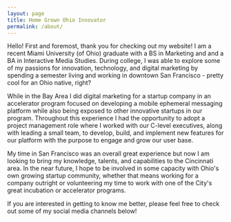 ```yaml
---
layout: page
title: Home Grown Ohio Innovator
permalink: /about/
---
```



Hello! First and foremost, thank you for checking out my website! I am a recent Miami University (of Ohio) graduate with a BS in Marketing and and a BA in Interactive Media Studies. During college, I was able to explore some of my passions for innovation, technology, and digital marketing by spending a semester living and working in downtown San Francisco - pretty cool for an Ohio native, right?

 While in the Bay Area I did digital marketing for a startup company in an accelerator program focused on developing a mobile ephemeral messaging platform while also being exposed to other innovative startups in our program. Throughout this experience I had the opportunity to adopt a project management role where I worked with our C-level executives, along with leading a small team, to develop, build, and implement new features for our platform with the purpose to engage and grow our user base.
 
 My time in San Francisco was an overall great experience but now I am looking to bring my knowledge, talents, and capabilities to the Cincinnati area. In the near future, I hope to be involved in some capacity with Ohio's own growing startup community, whether that means working for a company outright or volunteering my time to work with one of the City's great incubation or accelerator programs.
 
 If you are interested in getting to know me better, please feel free to check out some of my social media channels below!



